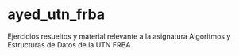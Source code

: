 # ayed_utn_frba
Ejercicios resueltos y material relevante a la asignatura Algoritmos y Estructuras de Datos de la UTN FRBA.
